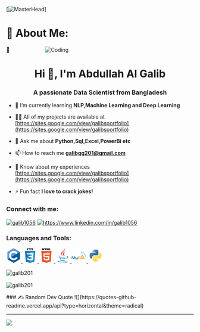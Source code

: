 [![MasterHead](https://encrypted-tbn0.gstatic.com/images?q=tbn:ANd9GcQxTTwdUjrgnbTo0mDqWPz9tQeZBUR8rmSjP3_90QGxUQ&s)]
# 💫 About Me:
<img align="right" alt="Coding" width="400" src="https://encrypted-tbn0.gstatic.com/images?q=tbn:ANd9GcTUitEJTbHU8q5gYYKUrd4jB3h3oEjTUYhwCQ&usqp=CAU">
🔭<h1 align="center">Hi 👋, I'm Abdullah Al Galib</h1>
<h3 align="center">A passionate Data Scientist from Bangladesh</h3>

- 🌱 I’m currently learning **NLP,Machine Learning and Deep Learning**

- 👨‍💻 All of my projects are available at [https://sites.google.com/view/galibsportfolio](https://sites.google.com/view/galibsportfolio)

- 💬 Ask me about **Python,Sql,Excel,PowerBi etc**

- 📫 How to reach me **galibgg201@gmail.com**

- 📄 Know about my experiences [https://sites.google.com/view/galibsportfolio](https://sites.google.com/view/galibsportfolio)

- ⚡ Fun fact **I love to crack jokes!**

<h3 align="left">Connect with me:</h3>
<p align="left">
<a href="https://twitter.com/galib1056" target="blank"><img align="center" src="https://raw.githubusercontent.com/rahuldkjain/github-profile-readme-generator/master/src/images/icons/Social/twitter.svg" alt="galib1056" height="30" width="40" /></a>
<a href="https://linkedin.com/in/https://www.linkedin.com/in/galib1056" target="blank"><img align="center" src="https://raw.githubusercontent.com/rahuldkjain/github-profile-readme-generator/master/src/images/icons/Social/linked-in-alt.svg" alt="https://www.linkedin.com/in/galib1056" height="30" width="40" /></a>
</p>

<h3 align="left">Languages and Tools:</h3>
<p align="left"> <a href="https://www.cprogramming.com/" target="_blank" rel="noreferrer"> <img src="https://raw.githubusercontent.com/devicons/devicon/master/icons/c/c-original.svg" alt="c" width="40" height="40"/> </a> <a href="https://www.w3schools.com/css/" target="_blank" rel="noreferrer"> <img src="https://raw.githubusercontent.com/devicons/devicon/master/icons/css3/css3-original-wordmark.svg" alt="css3" width="40" height="40"/> </a> <a href="https://www.w3.org/html/" target="_blank" rel="noreferrer"> <img src="https://raw.githubusercontent.com/devicons/devicon/master/icons/html5/html5-original-wordmark.svg" alt="html5" width="40" height="40"/> </a> <a href="https://www.java.com" target="_blank" rel="noreferrer"> <img src="https://raw.githubusercontent.com/devicons/devicon/master/icons/java/java-original.svg" alt="java" width="40" height="40"/> </a> <a href="https://www.mysql.com/" target="_blank" rel="noreferrer"> <img src="https://raw.githubusercontent.com/devicons/devicon/master/icons/mysql/mysql-original-wordmark.svg" alt="mysql" width="40" height="40"/> </a> <a href="https://www.python.org" target="_blank" rel="noreferrer"> <img src="https://raw.githubusercontent.com/devicons/devicon/master/icons/python/python-original.svg" alt="python" width="40" height="40"/> </a> </p>

<p><img align="center" src="https://github-readme-stats.vercel.app/api/top-langs?username=galib201&show_icons=true&locale=en&layout=compact" alt="galib201" /></p>

<p><img align="center" src="https://github-readme-streak-stats.herokuapp.com/?user=galib201&" alt="galib201" /></p>
### ✍️ Random Dev Quote
![](https://quotes-github-readme.vercel.app/api?type=horizontal&theme=radical)

---
[![](https://visitcount.itsvg.in/api?id=galib201&icon=0&color=12)](https://visitcount.itsvg.in)

<!-- Proudly created with GPRM ( https://gprm.itsvg.in ) -->
